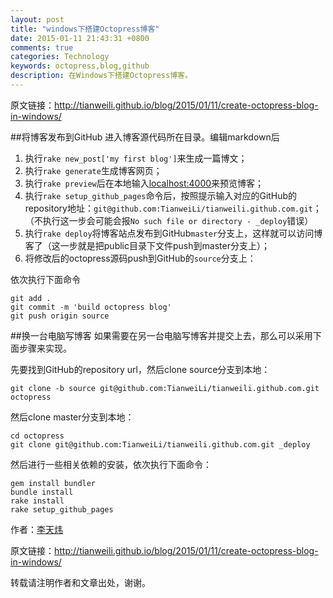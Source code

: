 ```yaml
---
layout: post
title: "windows下搭建Octopress博客"
date: 2015-01-11 21:43:31 +0800
comments: true
categories: Technology
keywords: octopress,blog,github
description: 在Windows下搭建Octopress博客。
---
```


<!--more-->
原文链接：<http://tianweili.github.io/blog/2015/01/11/create-octopress-blog-in-windows/>

##将博客发布到GitHub
进入博客源代码所在目录。编辑markdown后

1. 执行`rake new_post['my first blog']`来生成一篇博文；
2. 执行`rake generate`生成博客网页；
2. 执行`rake preview`后在本地输入<localhost:4000>来预览博客；
3. 执行`rake setup_github_pages`命令后，按照提示输入对应的GitHub的repository地址：`git@github.com:TianweiLi/tianweili.github.com.git`；（不执行这一步会可能会报`No such file or directory - _deploy`错误）
3. 执行`rake deploy`将博客站点发布到GitHub`master`分支上，这样就可以访问博客了（这一步就是把public目录下文件push到master分支上）；
4. 将修改后的octopress源码push到GitHub的`source`分支上：

依次执行下面命令

	git add .
	git commit -m 'build octopress blog'
	git push origin source

##换一台电脑写博客
如果需要在另一台电脑写博客并提交上去，那么可以采用下面步骤来实现。

先要找到GitHub的repository url，然后clone source分支到本地：

	git clone -b source git@github.com:TianweiLi/tianweili.github.com.git octopress
然后clone master分支到本地：

	cd octopress
	git clone git@github.com:TianweiLi/tianweili.github.com.git _deploy
然后进行一些相关依赖的安装，依次执行下面命令：

	gem install bundler
	bundle install
	rake install
	rake setup_github_pages




作者：[李天炜](http://tianweili.github.io/)

原文链接：<http://tianweili.github.io/blog/2015/01/11/create-octopress-blog-in-windows/>

转载请注明作者和文章出处，谢谢。